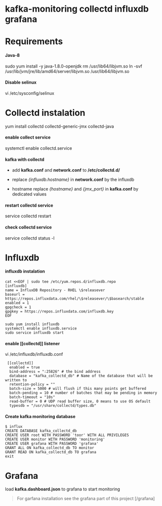 # kafka-monitoring  collectd influxdb grafana

# Requirements
#### Java-8
sudo yum install -y java-1.8.0-openjdk
rm /usr/lib64/libjvm.so
ln -svf /usr/lib/jvm/jre/lib/amd64/server/libjvm.so /usr/lib64/libjvm.so
#### Disable selinux
vi /etc/sysconfig/selinux 


# Collectd instalation
yum install collectd collectd-generic-jmx collectd-java
#### enable collect service
systemctl enable collectd.service

#### kafka with collectd

 - add **kafka.conf** and **network.conf**  to **/etc/collectd.d/**
  
 - replace *{influxdb.hostname}* in **network.conf** by the influxdb   
  
 - hostname replace *{hostname}* and *{jmx_port}* in **kafka.conf** by  
   dedicated values

#### restart collectd service 
service collectd restart
#### check collectd service 
service collectd status -l

# Influxdb 

#### influxdb instalation 

    cat <<EOF | sudo tee /etc/yum.repos.d/influxdb.repo
    [influxdb]
    name = InfluxDB Repository - RHEL \$releasever
    baseurl = https://repos.influxdata.com/rhel/\$releasever/\$basearch/stable
    enabled = 1
    gpgcheck = 1
    gpgkey = https://repos.influxdata.com/influxdb.key
    EOF

    sudo yum install influxdb
    systemctl enable influxdb.service
    sudo service influxdb start

#### enable  [[collectd]] listener
vi /etc/influxdb/influxdb.conf

     [[collectd]]
      enabled = true
      bind-address = ":25826" # the bind address
      database = "kafka_collectd_db" # Name of the database that will be written to
      retention-policy = ""
      batch-size = 5000 # will flush if this many points get buffered
      batch-pending = 10 # number of batches that may be pending in memory
      batch-timeout = "10s"
      read-buffer = 0 # UDP read buffer size, 0 means to use OS default
      typesdb = "/usr/share/collectd/types.db"

  
  #### Create kafka monitoring database

    $ influx
    CREATE DATABASE kafka_collectd_db
    CREATE USER root WITH PASSWORD 'toor' WITH ALL PRIVILEGES
    CREATE USER monitor WITH PASSWORD 'monitoring'
    CREATE USER grafana WITH PASSWORD 'grafana'
    GRANT ALL ON kafka_collectd_db TO monitor
    GRANT READ ON kafka_collectd_db TO grafana
    exit

# Grafana

load **kafka.dashboard.json** to grafana to start monitoring

> For garfana installation see the grafana part of this project [/grafana]